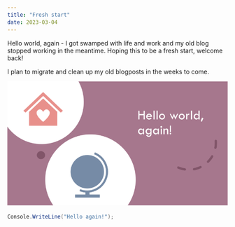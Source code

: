 ```yaml
---
title: "Fresh start"
date: 2023-03-04
---
```


Hello world, again - I got swamped with life and work and my old blog stopped working in the meantime. Hoping this to be a fresh start, welcome back!

I plan to migrate and clean up my old blogposts in the weeks to come.

![Hello world, again!](/assets/images/hello-again.png)


```csharp
Console.WriteLine("Hello again!");
```
